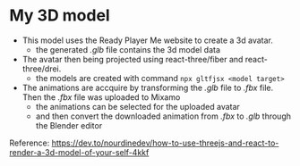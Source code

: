 # My 3D model
- This model uses the Ready Player Me website to create a 3d avatar.
    - the generated *.glb* file contains the 3d model data
- The avatar then being projected using react-three/fiber and react-three/drei.
    - the models are created with command `npx gltfjsx <model target>`
- The animations are accquire by transforming the *.glb* file to *.fbx* file. Then the *.fbx* file was uploaded to Mixamo
    - the animations can be selected for the uploaded avatar
    - and then convert the downloaded animation from *.fbx* to *.glb* through the Blender editor

Reference: https://dev.to/nourdinedev/how-to-use-threejs-and-react-to-render-a-3d-model-of-your-self-4kkf